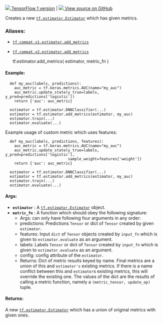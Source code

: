 [ ![](https://tensorflow.google.cn/images/tf_logo_32px.png) TensorFlow 1
version](/versions/r1.15/api_docs/python/tf/estimator/add_metrics) |  [
![](https://tensorflow.google.cn/images/GitHub-Mark-32px.png) View source on
GitHub
](https://github.com/tensorflow/estimator/tree/master/tensorflow_estimator/python/estimator/extenders.py)  
  
  
Creates a new
[`tf.estimator.Estimator`](https://tensorflow.google.cn/api_docs/python/tf/estimator/Estimator)
which has given metrics.

### Aliases:

  * [`tf.compat.v1.estimator.add_metrics`](/api_docs/python/tf/estimator/add_metrics)
  * [`tf.compat.v2.estimator.add_metrics`](/api_docs/python/tf/estimator/add_metrics)

    
    
    tf.estimator.add_metrics(
        estimator,
        metric_fn
    )
    

#### Example:

    
    
      def my_auc(labels, predictions):
        auc_metric = tf.keras.metrics.AUC(name="my_auc")
        auc_metric.update_state(y_true=labels, y_pred=predictions['logistic'])
        return {'auc': auc_metric}
    
      estimator = tf.estimator.DNNClassifier(...)
      estimator = tf.estimator.add_metrics(estimator, my_auc)
      estimator.train(...)
      estimator.evaluate(...)
    

Example usage of custom metric which uses features:

    
    
      def my_auc(labels, predictions, features):
        auc_metric = tf.keras.metrics.AUC(name="my_auc")
        auc_metric.update_state(y_true=labels, y_pred=predictions['logistic'],
                                sample_weight=features['weight'])
        return {'auc': auc_metric}
    
      estimator = tf.estimator.DNNClassifier(...)
      estimator = tf.estimator.add_metrics(estimator, my_auc)
      estimator.train(...)
      estimator.evaluate(...)
    

#### Args:

  * **`estimator`** : A [`tf.estimator.Estimator`](https://tensorflow.google.cn/api_docs/python/tf/estimator/Estimator) object.
  * **`metric_fn`** : A function which should obey the following signature: 
    * Args: can only have following four arguments in any order:
    * predictions: Predictions `Tensor` or dict of `Tensor` created by given `estimator`.
    * features: Input `dict` of `Tensor` objects created by `input_fn` which is given to `estimator.evaluate` as an argument.
    * labels: Labels `Tensor` or dict of `Tensor` created by `input_fn` which is given to `estimator.evaluate` as an argument.
    * config: config attribute of the `estimator`.
    * Returns: Dict of metric results keyed by name. Final metrics are a union of this and `estimator's` existing metrics. If there is a name conflict between this and `estimator`s existing metrics, this will override the existing one. The values of the dict are the results of calling a metric function, namely a `(metric_tensor, update_op)` tuple.

#### Returns:

A new
[`tf.estimator.Estimator`](https://tensorflow.google.cn/api_docs/python/tf/estimator/Estimator)
which has a union of original metrics with given ones.

